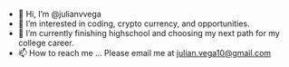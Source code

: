 - 👋 Hi, I’m @julianvvega
- 👀 I’m interested in coding, crypto currency, and opportunities.
- 🌱 I’m currently finishing highschool and choosing my next path for my college career.
- 📫 How to reach me ... Please email me at julian.vega10@gmail.com


<!---
julianvvega/julianvvega is a ✨ special ✨ repository because its `README.md` (this file) appears on your GitHub profile.
You can click the Preview link to take a look at your changes.
--->
